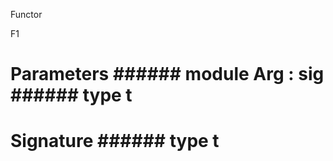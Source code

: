 Functor

F1



# Parameters ######  module          Arg         :    sig      ######  type       t             



       



# Signature ######  type       t             



